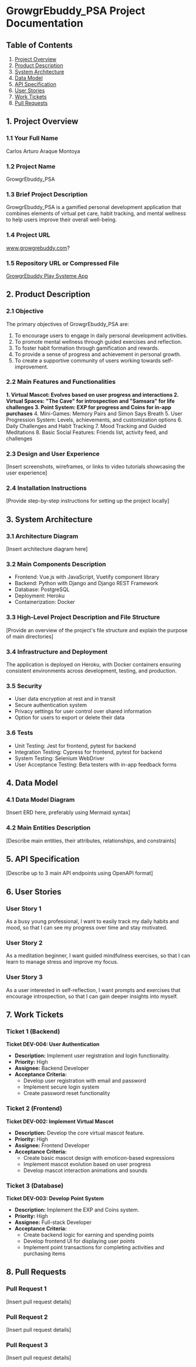 # GrowgrEbuddy_PSA Project Documentation

## Table of Contents
1. [Project Overview](#1-project-overview)
2. [Product Description](#2-product-description)
3. [System Architecture](#3-system-architecture)
4. [Data Model](#4-data-model)
5. [API Specification](#5-api-specification)
6. [User Stories](#6-user-stories)
7. [Work Tickets](#7-work-tickets)
8. [Pull Requests](#8-pull-requests)

## 1. Project Overview

### 1.1 Your Full Name
Carlos Arturo Araque Montoya

### 1.2 Project Name
GrowgrEbuddy_PSA

### 1.3 Brief Project Description
GrowgrEbuddy_PSA is a gamified personal development application that combines elements of virtual pet care, habit tracking, and mental wellness to help users improve their overall well-being.

### 1.4 Project URL
www.growgrebuddy.com?

### 1.5 Repository URL or Compressed File
[GrowgrEbuddy Play Systeme App](https://github.com/yaguarnecro/Growgrebuddy_PSA)

## 2. Product Description

### 2.1 Objective
The primary objectives of GrowgrEbuddy_PSA are:
1. To encourage users to engage in daily personal development activities.
2. To promote mental wellness through guided exercises and reflection.
3. To foster habit formation through gamification and rewards.
4. To provide a sense of progress and achievement in personal growth.
5. To create a supportive community of users working towards self-improvement.

### 2.2 Main Features and Functionalities
**1. Virtual Mascot: Evolves based on user progress and interactions
2. Virtual Spaces: "The Cave" for introspection and "Samsara" for life challenges
3. Point System: EXP for progress and Coins for in-app purchases**
4. Mini-Games: Memory Pairs and Simon Says Breath
5. User Progression System: Levels, achievements, and customization options
6. Daily Challenges and Habit Tracking
7. Mood Tracking and Guided Meditations
8. Basic Social Features: Friends list, activity feed, and challenges

### 2.3 Design and User Experience
[Insert screenshots, wireframes, or links to video tutorials showcasing the user experience]

### 2.4 Installation Instructions
[Provide step-by-step instructions for setting up the project locally]

## 3. System Architecture

### 3.1 Architecture Diagram
[Insert architecture diagram here]

### 3.2 Main Components Description
- Frontend: Vue.js with JavaScript, Vuetify component library
- Backend: Python with Django and Django REST Framework
- Database: PostgreSQL
- Deployment: Heroku
- Containerization: Docker

### 3.3 High-Level Project Description and File Structure
[Provide an overview of the project's file structure and explain the purpose of main directories]

### 3.4 Infrastructure and Deployment
The application is deployed on Heroku, with Docker containers ensuring consistent environments across development, testing, and production.

### 3.5 Security
- User data encryption at rest and in transit
- Secure authentication system
- Privacy settings for user control over shared information
- Option for users to export or delete their data

### 3.6 Tests
- Unit Testing: Jest for frontend, pytest for backend
- Integration Testing: Cypress for frontend, pytest for backend
- System Testing: Selenium WebDriver
- User Acceptance Testing: Beta testers with in-app feedback forms

## 4. Data Model

### 4.1 Data Model Diagram
[Insert ERD here, preferably using Mermaid syntax]

### 4.2 Main Entities Description
[Describe main entities, their attributes, relationships, and constraints]

## 5. API Specification

[Describe up to 3 main API endpoints using OpenAPI format]

## 6. User Stories

### User Story 1
As a busy young professional, I want to easily track my daily habits and mood, so that I can see my progress over time and stay motivated.

### User Story 2
As a meditation beginner, I want guided mindfulness exercises, so that I can learn to manage stress and improve my focus.

### User Story 3
As a user interested in self-reflection, I want prompts and exercises that encourage introspection, so that I can gain deeper insights into myself.

## 7. Work Tickets

### Ticket 1 (Backend)
**Ticket DEV-004: User Authentication**
- **Description:** Implement user registration and login functionality.
- **Priority:** High
- **Assignee:** Backend Developer
- **Acceptance Criteria:**
  - Develop user registration with email and password
  - Implement secure login system
  - Create password reset functionality

### Ticket 2 (Frontend)
**Ticket DEV-002: Implement Virtual Mascot**
- **Description:** Develop the core virtual mascot feature.
- **Priority:** High
- **Assignee:** Frontend Developer
- **Acceptance Criteria:**
  - Create basic mascot design with emoticon-based expressions
  - Implement mascot evolution based on user progress
  - Develop mascot interaction animations and sounds

### Ticket 3 (Database)
**Ticket DEV-003: Develop Point System**
- **Description:** Implement the EXP and Coins system.
- **Priority:** High
- **Assignee:** Full-stack Developer
- **Acceptance Criteria:**
  - Create backend logic for earning and spending points
  - Develop frontend UI for displaying user points
  - Implement point transactions for completing activities and purchasing items

## 8. Pull Requests

### Pull Request 1
[Insert pull request details]

### Pull Request 2
[Insert pull request details]

### Pull Request 3
[Insert pull request details]
